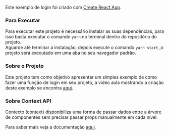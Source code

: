 Este exemplo de login foi criado com [Create React App](https://github.com/facebook/create-react-app).

### Para Executar

Para executar este projeto é necessário instalar as suas dependências, para isso
basta executar o comando `yarn` no terminal dentro do repositório do projeto.
<br/>
Aguarde até terminar a instalação, depois execute o comando `yarn start` ,o
projeto será executado em uma aba no seu navegador padrão.

### Sobre o Projeto

Este projeto tem como objetivo apresentar um simples exemplo de como fazer uma função de
login em seu projeto, a video aula mostrando a criação deste exemplo se encontra
[aqui](https://youtu.be/FVxdFxxkdDI).

### Sobre Context API

Contexto (context) disponibiliza uma forma de passar dados entre a árvore de componentes sem precisar passar props manualmente em cada nível. <br/>

Para saber mais veja a documentação [aqui](https://pt-br.reactjs.org/docs/context.html).
